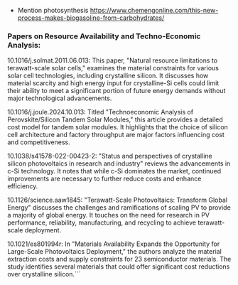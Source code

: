 - Mention photosynthesis 
https://www.chemengonline.com/this-new-process-makes-biogasoline-from-carbohydrates/


### Papers on Resource Availability and Techno-Economic Analysis:

10.1016/j.solmat.2011.06.013: 
This paper, "Natural resource limitations to terawatt-scale solar cells," examines the material constraints for various solar cell technologies, including crystalline silicon. It discusses how material scarcity and high energy input for crystalline-Si cells could limit their ability to meet a significant portion of future energy demands without major technological advancements.


10.1016/j.joule.2024.10.013: 
Titled "Technoeconomic Analysis of Perovskite/Silicon Tandem Solar Modules," this article provides a detailed cost model for tandem solar modules. It highlights that the choice of silicon cell architecture and factory throughput are major factors influencing cost and competitiveness.


10.1038/s41578-022-00423-2: 
"Status and perspectives of crystalline silicon photovoltaics in research and industry" reviews the advancements in c-Si technology. It notes that while c-Si dominates the market, continued improvements are necessary to further reduce costs and enhance efficiency.


10.1126/science.aaw1845: 
"Terawatt-Scale Photovoltaics: Transform Global Energy" discusses the challenges and ramifications of scaling PV to provide a majority of global energy. It touches on the need for research in PV performance, reliability, manufacturing, and recycling to achieve terawatt-scale deployment.


10.1021/es801994r: In 
"Materials Availability Expands the Opportunity for Large-Scale Photovoltaics Deployment," the authors analyze the material extraction costs and supply constraints for 23 semiconductor materials. The study identifies several materials that could offer significant cost reductions over crystalline silicon.```